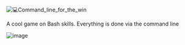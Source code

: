 ![💻Command_line_for_the_win](https://user-images.githubusercontent.com/110534527/212874474-6325a581-137a-48dd-be7d-9ff960812660.png)

A cool game on Bash skills.  Everything is done via the command line

![image](https://user-images.githubusercontent.com/110534527/212874799-932f1e85-67b6-4aeb-9a22-eea56ef0c3b0.png)

